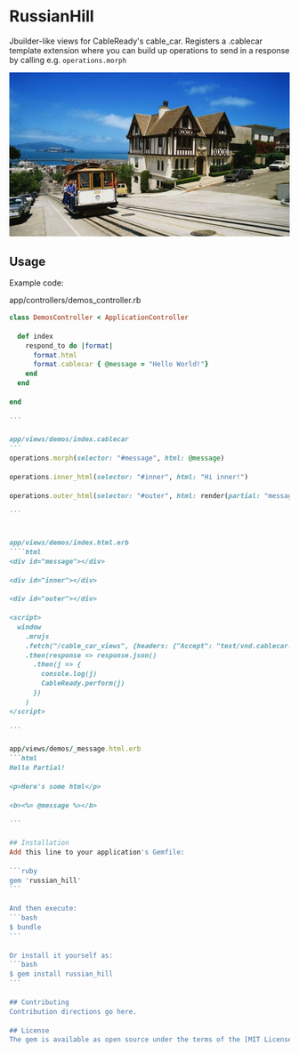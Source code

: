 # RussianHill
Jbuilder-like views for CableReady's cable_car.  Registers a .cablecar template extension where you can build up operations to send in a response by calling e.g. `operations.morph`

![picture of SF cable car](russianhill.jpg)


## Usage
Example code:

app/controllers/demos_controller.rb
````ruby
class DemosController < ApplicationController

  def index
    respond_to do |format|
      format.html
      format.cablecar { @message = "Hello World!"}
    end
  end

end

```

app/views/demos/index.cablecar
```
operations.morph(selector: "#message", html: @message)

operations.inner_html(selector: "#inner", html: "Hi inner!")

operations.outer_html(selector: "#outer", html: render(partial: "message", formats: :html))

```


app/views/demos/index.html.erb
````html
<div id="message"></div>

<div id="inner"></div>

<div id="outer"></div>

<script>
  window
    .mrujs
    .fetch("/cable_car_views", {headers: {"Accept": "text/vnd.cablecar.json"}})
    .then(response => response.json()
      .then(j => {
        console.log(j)
        CableReady.perform(j)
      })
    )
</script>

```

app/views/demos/_message.html.erb
```html
Hello Partial!

<p>Here's some html</p>

<b><%= @message %></b>

```

## Installation
Add this line to your application's Gemfile:

```ruby
gem 'russian_hill'
```

And then execute:
```bash
$ bundle
```

Or install it yourself as:
```bash
$ gem install russian_hill
```

## Contributing
Contribution directions go here.

## License
The gem is available as open source under the terms of the [MIT License](https://opensource.org/licenses/MIT).
